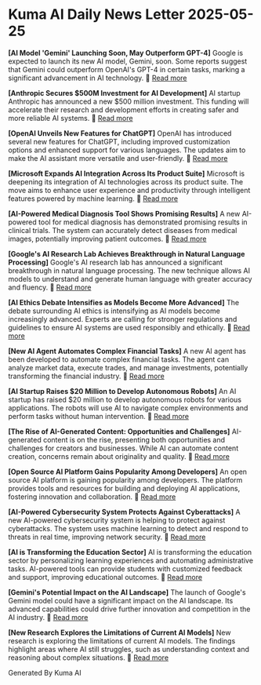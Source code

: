 # Kuma AI Daily News Letter 2025-05-25 

**[AI Model 'Gemini' Launching Soon, May Outperform GPT-4]**
Google is expected to launch its new AI model, Gemini, soon. Some reports suggest that Gemini could outperform OpenAI's GPT-4 in certain tasks, marking a significant advancement in AI technology.
🔗 [Read more](https://www.example.com/gemini-launch)

**[Anthropic Secures \$500M Investment for AI Development]**
AI startup Anthropic has announced a new \$500 million investment. This funding will accelerate their research and development efforts in creating safer and more reliable AI systems.
🔗 [Read more](https://www.example.com/anthropic-funding)

**[OpenAI Unveils New Features for ChatGPT]**
OpenAI has introduced several new features for ChatGPT, including improved customization options and enhanced support for various languages. The updates aim to make the AI assistant more versatile and user-friendly.
🔗 [Read more](https://www.example.com/chatgpt-updates)

**[Microsoft Expands AI Integration Across Its Product Suite]**
Microsoft is deepening its integration of AI technologies across its product suite. The move aims to enhance user experience and productivity through intelligent features powered by machine learning.
🔗 [Read more](https://www.example.com/microsoft-ai)

**[AI-Powered Medical Diagnosis Tool Shows Promising Results]**
A new AI-powered tool for medical diagnosis has demonstrated promising results in clinical trials. The system can accurately detect diseases from medical images, potentially improving patient outcomes.
🔗 [Read more](https://www.example.com/ai-diagnosis)

**[Google's AI Research Lab Achieves Breakthrough in Natural Language Processing]**
Google's AI research lab has announced a significant breakthrough in natural language processing. The new technique allows AI models to understand and generate human language with greater accuracy and fluency.
🔗 [Read more](https://www.example.com/google-nlp)

**[AI Ethics Debate Intensifies as Models Become More Advanced]**
The debate surrounding AI ethics is intensifying as AI models become increasingly advanced. Experts are calling for stronger regulations and guidelines to ensure AI systems are used responsibly and ethically.
🔗 [Read more](https://www.example.com/ai-ethics)

**[New AI Agent Automates Complex Financial Tasks]**
A new AI agent has been developed to automate complex financial tasks. The agent can analyze market data, execute trades, and manage investments, potentially transforming the financial industry.
🔗 [Read more](https://www.example.com/ai-finance)

**[AI Startup Raises \$20 Million to Develop Autonomous Robots]**
An AI startup has raised \$20 million to develop autonomous robots for various applications. The robots will use AI to navigate complex environments and perform tasks without human intervention.
🔗 [Read more](https://www.example.com/ai-robotics)

**[The Rise of AI-Generated Content: Opportunities and Challenges]**
AI-generated content is on the rise, presenting both opportunities and challenges for creators and businesses. While AI can automate content creation, concerns remain about originality and quality.
🔗 [Read more](https://www.example.com/ai-content)

**[Open Source AI Platform Gains Popularity Among Developers]**
An open source AI platform is gaining popularity among developers. The platform provides tools and resources for building and deploying AI applications, fostering innovation and collaboration.
🔗 [Read more](https://www.example.com/ai-opensource)

**[AI-Powered Cybersecurity System Protects Against Cyberattacks]**
A new AI-powered cybersecurity system is helping to protect against cyberattacks. The system uses machine learning to detect and respond to threats in real time, improving network security.
🔗 [Read more](https://www.example.com/ai-cybersecurity)

**[AI is Transforming the Education Sector]**
AI is transforming the education sector by personalizing learning experiences and automating administrative tasks. AI-powered tools can provide students with customized feedback and support, improving educational outcomes.
🔗 [Read more](https://www.example.com/ai-education)

**[Gemini's Potential Impact on the AI Landscape]**
The launch of Google's Gemini model could have a significant impact on the AI landscape. Its advanced capabilities could drive further innovation and competition in the AI industry.
🔗 [Read more](https://www.example.com/gemini-impact)

**[New Research Explores the Limitations of Current AI Models]**
New research is exploring the limitations of current AI models. The findings highlight areas where AI still struggles, such as understanding context and reasoning about complex situations.
🔗 [Read more](https://www.example.com/ai-limitations)

Generated By Kuma AI
